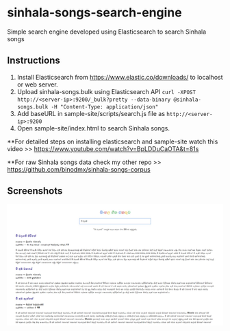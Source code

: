 # sinhala-songs-search-engine
Simple search engine developed using Elasticsearch to search Sinhala songs

## Instructions

1. Install Elasticsearch from https://www.elastic.co/downloads/ to localhost or web server.
2. Upload sinhala-songs.bulk using Elasticsearch API `curl -XPOST http://<server-ip>:9200/_bulk?pretty --data-binary @sinhala-songs.bulk -H "Content-Type: application/json"`
3. Add baseURL in sample-site/scripts/search.js file as `http://<server-ip>:9200`
4. Open sample-site/index.html to search Sinhala songs.

**For detailed steps on installing elasticsearch and sample-site watch this video >> https://www.youtube.com/watch?v=BpLDDuCaOTA&t=81s

**For raw Sinhala songs data check my other repo >> https://github.com/binodmx/sinhala-songs-corpus

## Screenshots

![alt text](https://github.com/binodmx/sinhala-songs-search-engine/blob/master/screenshots/1.jpg?raw=true)
